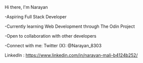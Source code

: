 Hi there, I'm Narayan

-Aspiring Full Stack Developer

-Currently learning Web Development through The Odin Project

-Open to collaboration with other developers

-Connect with me:
Twitter (X): @Narayan_8303

LinkedIn : https://www.linkedin.com/in/narayan-mali-b4124b252/

  

<!---
Narayan7330/Narayan7330 is a ✨ special ✨ repository because its `README.md` (this file) appears on your GitHub profile.
You can click the Preview link to take a look at your changes.
--->
